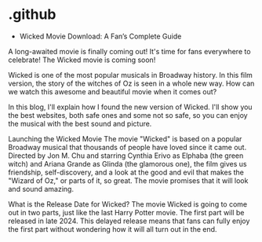 # .github
* Wicked Movie Download: A Fan’s Complete Guide

A long-awaited movie is finally coming out! It's time for fans everywhere to celebrate! The Wicked movie is coming soon!

 Wicked is one of the most popular musicals in Broadway history. In this film version, the story of the witches of Oz is seen in a whole new way. How can we watch this awesome and beautiful movie when it comes out?

In this blog, I'll explain how I found the new version of Wicked. I'll show you the best websites, both safe ones and some not so safe, so you can enjoy the musical with the best sound and picture.

Launching the Wicked Movie
The movie "Wicked" is based on a popular Broadway musical that thousands of people have loved since it came out. Directed by Jon M. Chu and starring Cynthia Erivo as Elphaba (the green witch) and Ariana Grande as Glinda (the glamorous one), the film gives us friendship, self-discovery, and a look at the good and evil that makes the "Wizard of Oz," or parts of it, so great. The movie promises that it will look and sound amazing.

What is the Release Date for Wicked?
The movie Wicked is going to come out in two parts, just like the last Harry Potter movie. The first part will be released in late 2024. This delayed release means that fans can fully enjoy the first part without wondering how it will all turn out in the end.
